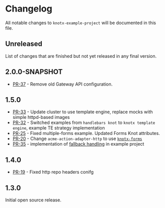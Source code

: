 # Changelog
All notable changes to `knotx-example-project` will be documented in this file.

## Unreleased
List of changes that are finished but not yet released in any final version.

## 2.0.0-SNAPSHOT
- [PR-37](https://github.com/Knotx/knotx-example-project/pull/37) - Remove old Gateway API configuration.

## 1.5.0
- [PR-33](https://github.com/Knotx/knotx-example-project/pull/33) - Update cluster to use template engine, replace mocks with simple httpd-based images
- [PR-32](https://github.com/Knotx/knotx-example-project/pull/32) - Switched examples from `handlebars knot` to `knotx template engine`, example TE strategy implementation
- [PR-25](https://github.com/Knotx/knotx-example-project/pull/25) - Fixed multiple-forms example. Updated Forms Knot attributes.
- [PR-20](https://github.com/Knotx/knotx-example-project/pull/20) - Change `acme-action-adapter-http` to use [`knotx-forms`](https://github.com/Knotx/knotx-forms)
- [PR-35](https://github.com/Knotx/knotx-example-project/pull/35) - implementation of [fallback handling](https://github.com/Cognifide/knotx/issues/466) in example project

## 1.4.0
- [PR-19](https://github.com/Knotx/knotx-example-project/pull/19) - Fixed http repo headers conifg

## 1.3.0
Initial open source release.
